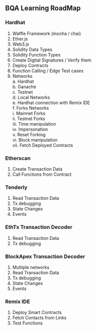 ## BQA Learning RoadMap
### Hardhat 
1. Waffle Framework (mocha / chai) 
2. Ether.js 
3. Web3.js 
4. Solidity Data Types 
5. Solidity Function Types 
6. Create Digital Signatures / Verify them
7. Deploy Contracts 
8. Function Calling / Edge Test cases 
9. Networks  
  a. Hardhat  
  b. Ganache  
  c. Testnet  
  d. Local Networks  
  e. Hardhat connection with Remix IDE  
  f. Forks Networks             
   i. Mainnet Forks  
   ii. Testnet Forks  
   iii. Time manipulation  
   iv. Impersonation  
    v. Reset Forking  
    vi. Block manipulation  
    vii. Fetch Deployed Contracts  

### Etherscan
1. Create Transaction Data
2. Call Functions from Contract 

### Tenderly 
1. Read Transaction Data 
2. Tx debugging 
3. State Changes 
4. Events 

### EthTx Transaction Decoder
1. Read Transaction Data 
2. Tx debugging

### BlockApex Transaction Decoder
1. Multiple networks 
2. Read Transaction Data 
3. Tx debugging 
4. State Changes 
5. Events

### Remix IDE 
1. Deploy Smart Contracts 
2. Fetch Contacts from Links 
3. Test Functions


